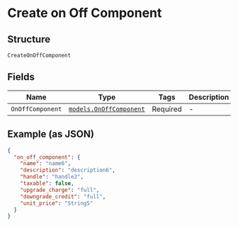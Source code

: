 
# Create on Off Component

## Structure

`CreateOnOffComponent`

## Fields

| Name | Type | Tags | Description |
|  --- | --- | --- | --- |
| `OnOffComponent` | [`models.OnOffComponent`](../../doc/models/on-off-component.md) | Required | - |

## Example (as JSON)

```json
{
  "on_off_component": {
    "name": "name6",
    "description": "description6",
    "handle": "handle2",
    "taxable": false,
    "upgrade_charge": "full",
    "downgrade_credit": "full",
    "unit_price": "String5"
  }
}
```

